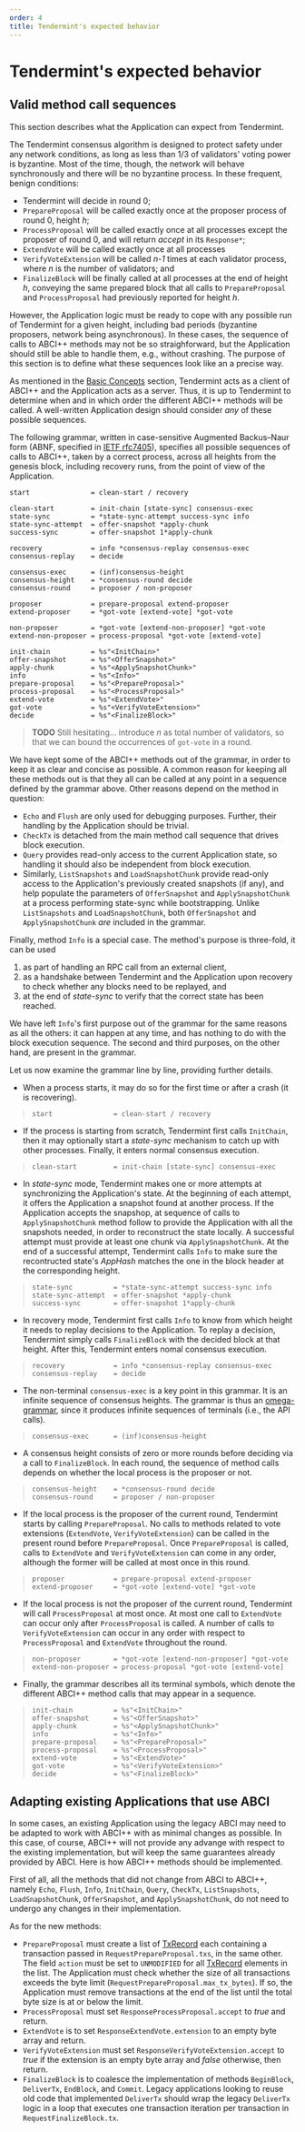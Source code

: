 ```yaml
---
order: 4
title: Tendermint's expected behavior
---
```


# Tendermint's expected behavior

## Valid method call sequences

This section describes what the Application can expect from Tendermint.

The Tendermint consensus algorithm is designed to protect safety under any network conditions, as long as
less than 1/3 of validators' voting power is byzantine. Most of the time, though, the network will behave
synchronously and there will be no byzantine process. In these frequent, benign conditions:

* Tendermint will decide in round 0;
* `PrepareProposal` will be called exactly once at the proposer process of round 0, height _h_;
* `ProcessProposal` will be called exactly once at all processes except the proposer of round 0, and
  will return _accept_ in its `Response*`;
* `ExtendVote` will be called exactly once at all processes
* `VerifyVoteExtension` will be called _n-1_ times at each validator process, where _n_ is the number of validators; and
* `FinalizeBlock` will be finally called at all processes at the end of height _h_, conveying the same prepared
  block that all calls to `PrepareProposal` and `ProcessProposal` had previously reported for height _h_.

However, the Application logic must be ready to cope with any possible run of Tendermint for a given
height, including bad periods (byzantine proposers, network being asynchronous).
In these cases, the sequence of calls to ABCI++ methods may not be so straighforward, but
the Application should still be able to handle them, e.g., without crashing.
The purpose of this section is to define what these sequences look like an a precise way.

As mentioned in the [Basic Concepts](abci++_basic_concepts_002_draft.md) section, Tendermint
acts as a client of ABCI++ and the Application acts as a server. Thus, it is up to Tendermint to
determine when and in which order the different ABCI++ methods will be called. A well-written
Application design should consider _any_ of these possible sequences.

The following grammar, written in case-sensitive Augmented Backus–Naur form (ABNF, specified
in [IETF rfc7405](https://datatracker.ietf.org/doc/html/rfc7405)), specifies all possible
sequences of calls to ABCI++, taken by a correct process, across all heights from the genesis block,
including recovery runs, from the point of view of the Application.

```abnf
start               = clean-start / recovery

clean-start         = init-chain [state-sync] consensus-exec
state-sync          = *state-sync-attempt success-sync info
state-sync-attempt  = offer-snapshot *apply-chunk
success-sync        = offer-snapshot 1*apply-chunk

recovery            = info *consensus-replay consensus-exec
consensus-replay    = decide

consensus-exec      = (inf)consensus-height
consensus-height    = *consensus-round decide
consensus-round     = proposer / non-proposer

proposer            = prepare-proposal extend-proposer
extend-proposer     = *got-vote [extend-vote] *got-vote

non-proposer        = *got-vote [extend-non-proposer] *got-vote
extend-non-proposer = process-proposal *got-vote [extend-vote]

init-chain          = %s"<InitChain>"
offer-snapshot      = %s"<OfferSnapshot>"
apply-chunk         = %s"<ApplySnapshotChunk>"
info                = %s"<Info>"
prepare-proposal    = %s"<PrepareProposal>"
process-proposal    = %s"<ProcessProposal>"
extend-vote         = %s"<ExtendVote>"
got-vote            = %s"<VerifyVoteExtension>"
decide              = %s"<FinalizeBlock>"
```

>**TODO** Still hesitating... introduce _n_ as total number of validators, so that we can bound the occurrences of
>`got-vote` in a round.

We have kept some of the ABCI++ methods out of the grammar, in order to keep it as clear and concise as possible.
A common reason for keeping all these methods out is that they all can be called at any point in a sequence defined
by the grammar above. Other reasons depend on the method in question:

* `Echo` and `Flush` are only used for debugging purposes. Further, their handling by the Application should be trivial.
* `CheckTx` is detached from the main method call sequence that drives block execution.
* `Query` provides read-only access to the current Application state, so handling it should also be independent from
  block execution.
* Similarly, `ListSnapshots` and `LoadSnapshotChunk` provide read-only access to the Application's previously created
  snapshots (if any), and help populate the parameters of `OfferSnapshot` and `ApplySnapshotChunk` at a process performing
  state-sync while bootstrapping. Unlike `ListSnapshots` and `LoadSnapshotChunk`, both `OfferSnapshot`
  and `ApplySnapshotChunk` _are_ included in the grammar.

Finally, method `Info` is a special case. The method's purpose is three-fold, it can be used

1. as part of handling an RPC call from an external client,
2. as a handshake between Tendermint and the Application upon recovery to check whether any blocks need
   to be replayed, and
3. at the end of _state-sync_ to verify that the correct state has been reached.

We have left `Info`'s first purpose out of the grammar for the same reasons as all the others: it can happen
at any time, and has nothing to do with the block execution sequence. The second and third purposes, on the other
hand, are present in the grammar.

Let us now examine the grammar line by line, providing further details.

* When a process starts, it may do so for the first time or after a crash (it is recovering).

>```abnf
>start               = clean-start / recovery
>```

* If the process is starting from scratch, Tendermint first calls `InitChain`, then it may optionally
  start a _state-sync_ mechanism to catch up with other processes. Finally, it enters normal
  consensus execution.

>```abnf
>clean-start         = init-chain [state-sync] consensus-exec
>```

* In _state-sync_ mode, Tendermint makes one or more attempts at synchronizing the Application's state.
  At the beginning of each attempt, it offers the Application a snapshot found at another process.
  If the Application accepts the snapshop, at sequence of calls to `ApplySnapshotChunk` method follow
  to provide the Application with all the snapshots needed, in order to reconstruct the state locally.
  A successful attempt must provide at least one chunk via `ApplySnapshotChunk`.
  At the end of a successful attempt, Tendermint calls `Info` to make sure the recontructed state's
  _AppHash_ matches the one in the block header at the corresponding height.

>```abnf
>state-sync          = *state-sync-attempt success-sync info
>state-sync-attempt  = offer-snapshot *apply-chunk
>success-sync        = offer-snapshot 1*apply-chunk
>```

* In recovery mode, Tendermint first calls `Info` to know from which height it needs to replay decisions
  to the Application. To replay a decision, Tendermint simply calls `FinalizeBlock` with the decided
  block at that height. After this, Tendermint enters nomal consensus execution.

>```abnf
>recovery            = info *consensus-replay consensus-exec
>consensus-replay    = decide
>```

* The non-terminal `consensus-exec` is a key point in this grammar. It is an infinite sequence of
  consensus heights. The grammar is thus an
  [omega-grammar](https://dl.acm.org/doi/10.5555/2361476.2361481), since it produces infinite
  sequences of terminals (i.e., the API calls).

>```abnf
>consensus-exec      = (inf)consensus-height
>```

* A consensus height consists of zero or more rounds before deciding via a call to `FinalizeBlock`.
  In each round, the sequence of method calls depends on whether the local process is the proposer or not.

>```abnf
>consensus-height    = *consensus-round decide
>consensus-round     = proposer / non-proposer
>```

* If the local process is the proposer of the current round, Tendermint starts by calling `PrepareProposal`.
  No calls to methods related to vote extensions (`ExtendVote`, `VerifyVoteExtension`) can be called
  in the present round before `PrepareProposal`. Once `PrepareProposal` is called, calls to
  `ExtendVote` and `VerifyVoteExtension` can come in any order, although the former will be called
  at most once in this round.

>```abnf
>proposer            = prepare-proposal extend-proposer
>extend-proposer     = *got-vote [extend-vote] *got-vote
>```

* If the local process is not the proposer of the current round, Tendermint will call `ProcessProposal`
  at most once. At most one call to `ExtendVote` can occur only after `ProcessProposal` is called.
  A number of calls to `VerifyVoteExtension` can occur in any order with respect to `ProcessProposal`
  and `ExtendVote` throughout the round.

>```abnf
>non-proposer        = *got-vote [extend-non-proposer] *got-vote
>extend-non-proposer = process-proposal *got-vote [extend-vote]
>```

* Finally, the grammar describes all its terminal symbols, which denote the different ABCI++ method calls that
  may appear in a sequence.

>```abnf
>init-chain          = %s"<InitChain>"
>offer-snapshot      = %s"<OfferSnapshot>"
>apply-chunk         = %s"<ApplySnapshotChunk>"
>info                = %s"<Info>"
>prepare-proposal    = %s"<PrepareProposal>"
>process-proposal    = %s"<ProcessProposal>"
>extend-vote         = %s"<ExtendVote>"
>got-vote            = %s"<VerifyVoteExtension>"
>decide              = %s"<FinalizeBlock>"
>```

## Adapting existing Applications that use ABCI

In some cases, an existing Application using the legacy ABCI may need to be adapted to work with ABCI++
with as minimal changes as possible. In this case, of course, ABCI++ will not provide any advange with respect
to the existing implementation, but will keep the same guarantees already provided by ABCI.
Here is how ABCI++ methods should be implemented.

First of all, all the methods that did not change from ABCI to ABCI++, namely `Echo`, `Flush`, `Info`, `InitChain`,
`Query`, `CheckTx`, `ListSnapshots`, `LoadSnapshotChunk`, `OfferSnapshot`, and `ApplySnapshotChunk`, do not need
to undergo any changes in their implementation.

As for the new methods:

* `PrepareProposal` must create a list of [TxRecord](./abci++_methods_002_draft.md#txrecord) each containing a
  transaction passed in `RequestPrepareProposal.txs`, in the same other. The field `action` must be set to `UNMODIFIED`
  for all [TxRecord](./abci++_methods_002_draft.md#txrecord) elements in the list.
  The Application must check whether the size of all transactions exceeds the byte limit
  (`RequestPrepareProposal.max_tx_bytes`). If so, the Application must remove transactions at the end of the list
  until the total byte size is at or below the limit.
* `ProcessProposal` must set `ResponseProcessProposal.accept` to _true_ and return.
* `ExtendVote` is to set `ResponseExtendVote.extension` to an empty byte array and return.
* `VerifyVoteExtension` must set `ResponseVerifyVoteExtension.accept` to _true_ if the extension is an empty byte array
  and _false_ otherwise, then return.
* `FinalizeBlock` is to coalesce the implementation of methods `BeginBlock`, `DeliverTx`, `EndBlock`, and `Commit`.
  Legacy applications looking to reuse old code that implemented `DeliverTx` should wrap the legacy
  `DeliverTx` logic in a loop that executes one transaction iteration per
  transaction in `RequestFinalizeBlock.tx`.
